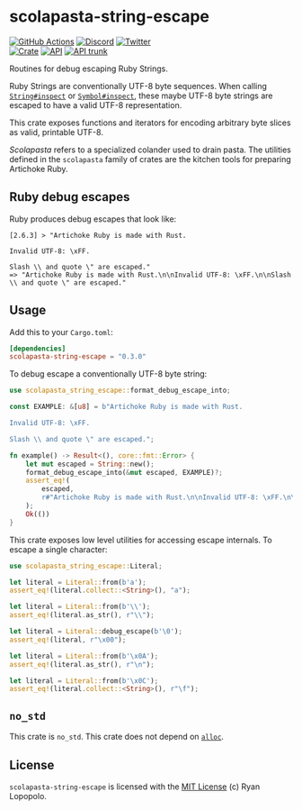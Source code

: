 # scolapasta-string-escape

[![GitHub Actions](https://github.com/artichoke/artichoke/workflows/CI/badge.svg)](https://github.com/artichoke/artichoke/actions)
[![Discord](https://img.shields.io/discord/607683947496734760)](https://discord.gg/QCe2tp2)
[![Twitter](https://img.shields.io/twitter/follow/artichokeruby?label=Follow&style=social)](https://twitter.com/artichokeruby)
<br>
[![Crate](https://img.shields.io/crates/v/scolapasta-string-escape.svg)](https://crates.io/crates/scolapasta-string-escape)
[![API](https://docs.rs/scolapasta-string-escape/badge.svg)](https://docs.rs/scolapasta-string-escape)
[![API trunk](https://img.shields.io/badge/docs-trunk-blue.svg)](https://artichoke.github.io/artichoke/scolapasta_string_escape/)

Routines for debug escaping Ruby Strings.

Ruby Strings are conventionally UTF-8 byte sequences. When calling
[`String#inspect`] or [`Symbol#inspect`], these maybe UTF-8 byte strings are
escaped to have a valid UTF-8 representation.

This crate exposes functions and iterators for encoding arbitrary byte slices as
valid, printable UTF-8.

_Scolapasta_ refers to a specialized colander used to drain pasta. The utilities
defined in the `scolapasta` family of crates are the kitchen tools for preparing
Artichoke Ruby.

## Ruby debug escapes

Ruby produces debug escapes that look like:

```console
[2.6.3] > "Artichoke Ruby is made with Rust.

Invalid UTF-8: \xFF.

Slash \\ and quote \" are escaped."
=> "Artichoke Ruby is made with Rust.\n\nInvalid UTF-8: \xFF.\n\nSlash \\ and quote \" are escaped."
```

## Usage

Add this to your `Cargo.toml`:

```toml
[dependencies]
scolapasta-string-escape = "0.3.0"
```

To debug escape a conventionally UTF-8 byte string:

```rust
use scolapasta_string_escape::format_debug_escape_into;

const EXAMPLE: &[u8] = b"Artichoke Ruby is made with Rust.

Invalid UTF-8: \xFF.

Slash \\ and quote \" are escaped.";

fn example() -> Result<(), core::fmt::Error> {
    let mut escaped = String::new();
    format_debug_escape_into(&mut escaped, EXAMPLE)?;
    assert_eq!(
        escaped,
        r#"Artichoke Ruby is made with Rust.\n\nInvalid UTF-8: \xFF.\n\nSlash \\ and quote \" are escaped."#,
    );
    Ok(())
}
```

This crate exposes low level utilities for accessing escape internals. To escape
a single character:

```rust
use scolapasta_string_escape::Literal;

let literal = Literal::from(b'a');
assert_eq!(literal.collect::<String>(), "a");

let literal = Literal::from(b'\\');
assert_eq!(literal.as_str(), r"\\");

let literal = Literal::debug_escape(b'\0');
assert_eq!(literal, r"\x00");

let literal = Literal::from(b'\x0A');
assert_eq!(literal.as_str(), r"\n");

let literal = Literal::from(b'\x0C');
assert_eq!(literal.collect::<String>(), r"\f");
```

## `no_std`

This crate is `no_std`. This crate does not depend on [`alloc`].

## License

`scolapasta-string-escape` is licensed with the [MIT License](LICENSE) (c) Ryan
Lopopolo.

[`string#inspect`]: https://ruby-doc.org/core-2.6.3/String.html#method-i-inspect
[`symbol#inspect`]: https://ruby-doc.org/core-2.6.3/Symbol.html#method-i-inspect
[`alloc`]: https://doc.rust-lang.org/alloc/
